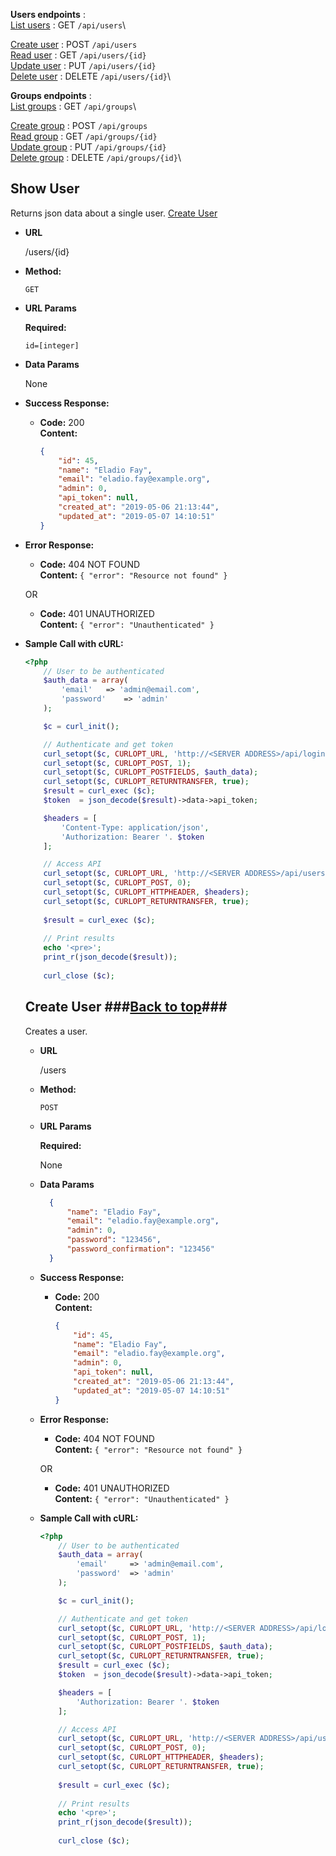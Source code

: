 **Users endpoints** :\
[List users](#list-users) : GET `/api/users`\

[Create user](#create-user)  : POST `/api/users`\
[Read user](#read-user)  : GET `/api/users/{id}`\
[Update user](#update-user)  : PUT `/api/users/{id}`\
[Delete user](#create-user)  : DELETE `/api/users/{id}`\


**Groups endpoints** :\
[List groups](#list-groups) : GET `/api/groups`\

[Create group](#create-group)  : POST `/api/groups`\
[Read group](#read-group)  : GET `/api/groups/{id}`\
[Update group](#update-group)  : PUT `/api/groups/{id}`\
[Delete group](#create-group)  : DELETE `/api/groups/{id}`\






**Show User**
----
  Returns json data about a single user.
[Create User](#create-user)
* **URL**

  /users/{id}

* **Method:**

  `GET`
  
*  **URL Params**

   **Required:**
 
   `id=[integer]`

* **Data Params**

  None

* **Success Response:**

  * **Code:** 200 <br />
    **Content:** 
    ```json
    { 
        "id": 45,
        "name": "Eladio Fay",
        "email": "eladio.fay@example.org",
        "admin": 0,
        "api_token": null,
        "created_at": "2019-05-06 21:13:44",
        "updated_at": "2019-05-07 14:10:51"
    }
    ```
 
* **Error Response:**

  * **Code:** 404 NOT FOUND <br />
    **Content:** `{ "error": "Resource not found" }`

  OR

  * **Code:** 401 UNAUTHORIZED <br />
    **Content:** `{ "error": "Unauthenticated" }`

* **Sample Call with cURL:**

  ```php
  <?php
      // User to be authenticated
      $auth_data = array(
          'email' 	=> 'admin@email.com',
          'password' 	=> 'admin'
      );
  
      $c = curl_init();
  
      // Authenticate and get token
      curl_setopt($c, CURLOPT_URL, 'http://<SERVER ADDRESS>/api/login');
      curl_setopt($c, CURLOPT_POST, 1);
      curl_setopt($c, CURLOPT_POSTFIELDS, $auth_data);
      curl_setopt($c, CURLOPT_RETURNTRANSFER, true);
      $result = curl_exec ($c);
      $token  = json_decode($result)->data->api_token;
  
      $headers = [
          'Content-Type: application/json',
          'Authorization: Bearer '. $token
      ];
  
      // Access API
      curl_setopt($c, CURLOPT_URL, 'http://<SERVER ADDRESS>/api/users/5');
      curl_setopt($c, CURLOPT_POST, 0);
      curl_setopt($c, CURLOPT_HTTPHEADER, $headers);
      curl_setopt($c, CURLOPT_RETURNTRANSFER, true);
          
      $result = curl_exec ($c);
      
      // Print results
      echo '<pre>';
      print_r(json_decode($result));
    
      curl_close ($c);
  ```
  
  
  
  **Create User** ###<a href="#top">Back to top</a>###
  ----
    Creates a user.
  
  * **URL**
  
    /users
  
  * **Method:**
  
    `POST`
    
  *  **URL Params**
  
     **Required:**
   
     None  
  
  * **Data Params**
  
    ```json
      { 
          "name": "Eladio Fay",
          "email": "eladio.fay@example.org",
          "admin": 0,
          "password": "123456",
          "password_confirmation": "123456"
      }
      ```
  
  * **Success Response:**
  
    * **Code:** 200 <br />
      **Content:** 
      ```json
      { 
          "id": 45,
          "name": "Eladio Fay",
          "email": "eladio.fay@example.org",
          "admin": 0,
          "api_token": null,
          "created_at": "2019-05-06 21:13:44",
          "updated_at": "2019-05-07 14:10:51"
      }
      ```
   
  * **Error Response:**
  
    * **Code:** 404 NOT FOUND <br />
      **Content:** `{ "error": "Resource not found" }`
  
    OR
  
    * **Code:** 401 UNAUTHORIZED <br />
      **Content:** `{ "error": "Unauthenticated" }`
  
  * **Sample Call with cURL:**
  
    ```php
    <?php
        // User to be authenticated
        $auth_data = array(
            'email' 	=> 'admin@email.com',
            'password' 	=> 'admin'
        );
    
        $c = curl_init();
    
        // Authenticate and get token
        curl_setopt($c, CURLOPT_URL, 'http://<SERVER ADDRESS>/api/login');
        curl_setopt($c, CURLOPT_POST, 1);
        curl_setopt($c, CURLOPT_POSTFIELDS, $auth_data);
        curl_setopt($c, CURLOPT_RETURNTRANSFER, true);
        $result = curl_exec ($c);
        $token  = json_decode($result)->data->api_token;
    
        $headers = [
            'Authorization: Bearer '. $token
        ];
    
        // Access API
        curl_setopt($c, CURLOPT_URL, 'http://<SERVER ADDRESS>/api/users/5');
        curl_setopt($c, CURLOPT_POST, 0);
        curl_setopt($c, CURLOPT_HTTPHEADER, $headers);
        curl_setopt($c, CURLOPT_RETURNTRANSFER, true);
            
        $result = curl_exec ($c);
        
        // Print results
        echo '<pre>';
        print_r(json_decode($result));
      
        curl_close ($c);
    ```